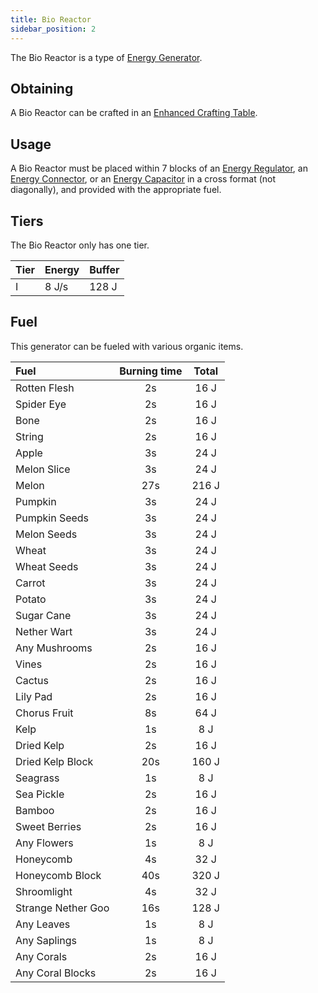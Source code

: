 ```yaml
---
title: Bio Reactor
sidebar_position: 2
---
```


The Bio Reactor is a type of [Energy Generator](Electric-Machines#energy-generation).

## Obtaining

A Bio Reactor can be crafted in an [Enhanced Crafting Table](Enhanced-Crafting-Table).

## Usage

A Bio Reactor must be placed within 7 blocks of an [Energy Regulator](Energy-Regulator), an [Energy Connector](Energy-Connector), or an [Energy Capacitor](Energy-Capacitors) in a cross format (not diagonally), and provided with the appropriate fuel.

## Tiers

The Bio Reactor only has one tier.

| Tier | Energy | Buffer |
| ---- | ------ | ------ |
| I    | 8 J/s  | 128 J  |

## Fuel

This generator can be fueled with various organic items.

| Fuel               | Burning time | Total |
|:------------------ |:------------:|:-----:|
| Rotten Flesh       |      2s      | 16 J  |
| Spider Eye         |      2s      | 16 J  |
| Bone               |      2s      | 16 J  |
| String             |      2s      | 16 J  |
| Apple              |      3s      | 24 J  |
| Melon Slice        |      3s      | 24 J  |
| Melon              |     27s      | 216 J |
| Pumpkin            |      3s      | 24 J  |
| Pumpkin Seeds      |      3s      | 24 J  |
| Melon Seeds        |      3s      | 24 J  |
| Wheat              |      3s      | 24 J  |
| Wheat Seeds        |      3s      | 24 J  |
| Carrot             |      3s      | 24 J  |
| Potato             |      3s      | 24 J  |
| Sugar Cane         |      3s      | 24 J  |
| Nether Wart        |      3s      | 24 J  |
| Any Mushrooms      |      2s      | 16 J  |
| Vines              |      2s      | 16 J  |
| Cactus             |      2s      | 16 J  |
| Lily Pad           |      2s      | 16 J  |
| Chorus Fruit       |      8s      | 64 J  |
| Kelp               |      1s      |  8 J  |
| Dried Kelp         |      2s      | 16 J  |
| Dried Kelp Block   |     20s      | 160 J |
| Seagrass           |      1s      |  8 J  |
| Sea Pickle         |      2s      | 16 J  |
| Bamboo             |      2s      | 16 J  |
| Sweet Berries      |      2s      | 16 J  |
| Any Flowers        |      1s      |  8 J  |
| Honeycomb          |      4s      | 32 J  |
| Honeycomb Block    |     40s      | 320 J |
| Shroomlight        |      4s      | 32 J  |
| Strange Nether Goo |     16s      | 128 J |
| Any Leaves         |      1s      |  8 J  |
| Any Saplings       |      1s      |  8 J  |
| Any Corals         |      2s      | 16 J  |
| Any Coral Blocks   |      2s      | 16 J  |
